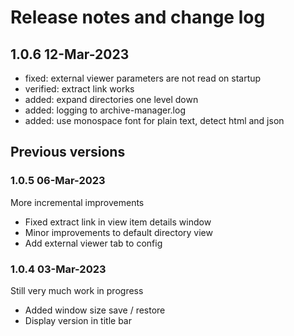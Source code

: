 # Release notes and change log

## 1.0.6 12-Mar-2023

- fixed: external viewer parameters are not read on startup
- verified: extract link works
- added: expand directories one level down
- added: logging to archive-manager.log
- added: use monospace font for plain text, detect html and json


## Previous versions

### 1.0.5 06-Mar-2023
More incremental improvements
 - Fixed extract link in view item details window
 - Minor improvements to default directory view
 - Add external viewer tab to config

### 1.0.4 03-Mar-2023
Still very much work in progress
 - Added window size save / restore
 - Display version in title bar

